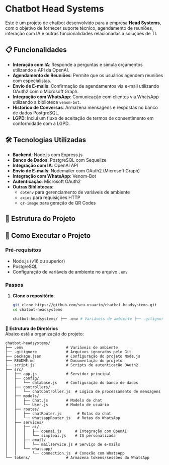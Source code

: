 # Chatbot Head Systems

Este é um projeto de chatbot desenvolvido para a empresa **Head Systems**, com o objetivo de fornecer suporte técnico, agendamento de reuniões, interação com IA e outras funcionalidades relacionadas a soluções de TI.

## 📋 Funcionalidades

- **Interação com IA**: Responde a perguntas e simula orçamentos utilizando a API da OpenAI.
- **Agendamento de Reuniões**: Permite que os usuários agendem reuniões com especialistas.
- **Envio de E-mails**: Confirmação de agendamentos via e-mail utilizando OAuth2 com o Microsoft Graph.
- **Integração com WhatsApp**: Comunicação com clientes via WhatsApp utilizando a biblioteca `venom-bot`.
- **Histórico de Conversas**: Armazena mensagens e respostas no banco de dados PostgreSQL.
- **LGPD**: Inclui um fluxo de aceitação de termos de consentimento em conformidade com a LGPD.

## 🛠️ Tecnologias Utilizadas

- **Backend**: Node.js com Express.js
- **Banco de Dados**: PostgreSQL com Sequelize
- **Integração com IA**: OpenAI API
- **Envio de E-mails**: Nodemailer com OAuth2 (Microsoft Graph)
- **Integração com WhatsApp**: Venom-Bot
- **Autenticação**: Microsoft OAuth2
- **Outras Bibliotecas**:
  - `dotenv` para gerenciamento de variáveis de ambiente
  - `axios` para requisições HTTP
  - `qr-image` para geração de QR Codes

## 📂 Estrutura do Projeto

## 🚀 Como Executar o Projeto

### Pré-requisitos

- Node.js (v16 ou superior)
- PostgreSQL
- Configuração de variáveis de ambiente no arquivo `.env`

### Passos

1. **Clone o repositório**:

   ```bash
   git clone https://github.com/seu-usuario/chatbot-headsystems.git
   cd chatbot-headsystems

   chatbot-headsystems/ ├── .env # Variáveis de ambiente ├── .gitignore # Arquivos ignorados pelo Git ├── package.json # Configuração do projeto Node.js ├── README.md # Documentação do projeto ├── script.js # Scripts relacionados à autenticação OAuth2 ├── src/ │ ├── app.js # Arquivo principal do servidor │ ├── config/ │ │ └── database.js # Configuração do banco de dados │ ├── controllers/ │ │ └── chatController.js # Lógica de processamento de mensagens │ ├── models/ │ │ ├── Chat.js # Modelo de chat │ │ └── User.js # Modelo de usuário │ ├── routes/ │ │ ├── chatRouter.js # Rotas relacionadas ao chat │ │ └── whatsappRouter.js # Rotas relacionadas ao WhatsApp │ ├── services/ │ ├── ai/ │ │ ├── openai.js # Integração com OpenAI │ │ └── simpleai.js # Lógica de IA personalizada │ ├── email/ │ │ └── mailservice.js # Serviço de envio de e-mails │ └── whatsapp/ │ └── connection.js # Integração com WhatsApp └── tokens/ # Tokens e dados de sessão do WhatsApp# ChatBot HeadSystems - Estrutura do Projeto
   ```

📂 **Estrutura de Diretórios**  
Abaixo está a organização do projeto:

```plaintext
chatbot-headsystems/
├── .env                   # Variáveis de ambiente
├── .gitignore             # Arquivos ignorados pelo Git
├── package.json           # Configuração do projeto Node.js
├── README.md              # Documentação do projeto
├── script.js              # Scripts de autenticação OAuth2
├── src/
│   ├── app.js             # Servidor principal
│   ├── config/
│   │   └── database.js    # Configuração do banco de dados
│   ├── controllers/
│   │   └── chatController.js  # Lógica de processamento de mensagens
│   ├── models/
│   │   ├── Chat.js        # Modelo de chat
│   │   └── User.js        # Modelo de usuário
│   ├── routes/
│   │   ├── chatRouter.js       # Rotas do chat
│   │   └── whatsappRouter.js   # Rotas do WhatsApp
│   ├── services/
│   │   ├── ai/
│   │   │   ├── openai.js      # Integração com OpenAI
│   │   │   └── simpleai.js    # IA personalizada
│   │   ├── email/
│   │   │   └── mailservice.js # Serviço de e-mails
│   │   └── whatsapp/
│   │       └── connection.js  # Conexão com WhatsApp
└── tokens/                # Armazena tokens/sessões do WhatsApp
```
